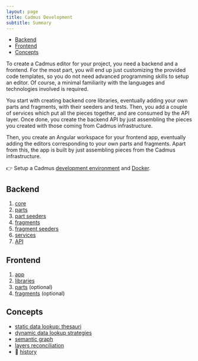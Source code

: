 ```yaml
---
layout: page
title: Cadmus Development
subtitle: Summary
---
```


- [Backend](#backend)
- [Frontend](#frontend)
- [Concepts](#concepts)

To create a Cadmus editor for your project, you need a backend and a frontend. For the most part, you will end up just customizing the provided code templates, so you do not need advanced programming skills to setup an editor. Of course, a minimal familiarity with the languages and technologies involved is required.

You start with creating backend core libraries, eventually adding your own parts and fragments, with their seeders and tests. Then, you add a couple of services which put all the pieces together, and are consumed by the API layer. Once done, you create the backend API by just assembling the pieces you created with those coming from Cadmus infrastructure.

Then, you create an Angular workspace for your frontend app, eventually adding the editors corresponding to your own parts and fragments. Apart from this, the app is built by just assembling pieces from the Cadmus infrastructure.

👉 Setup a Cadmus [development environment](devenv.md) and [Docker](../docker-setup.md).

## Backend

1. [core](backend/core.md)
2. [parts](backend/parts.md)
3. [part seeders](backend/part-seeders.md)
4. [fragments](backend/fragments.md)
5. [fragment seeders](backend/fragment-seeders.md)
6. [services](backend/services.md)
7. [API](backend/api.md)

## Frontend

1. [app](frontend/app.md)
2. [libraries](frontend/libs.md)
3. [parts](frontend/parts.md) (optional)
4. [fragments](frontend/fragments.md) (optional)

## Concepts

- [static data lookup: thesauri](concepts/thesauri.md)
- [dynamic data lookup strategies](concepts/lookup.md)
- [semantic graph](concepts/graph.md)
- [layers reconciliation](concepts/layer-reconciliation.md)
- 📆 [history](history.md)
